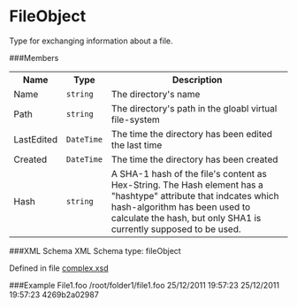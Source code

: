 FileObject===============Type for exchanging information about a file. ###Members<table>  <tr>    <th>Name</th>    <th>Type</th>    <th>Description</th>  </tr>  <tr>    <td>Name</td>    <td><code>string</code></td>    <td>The directory's name</td>  </tr>  <tr>    <td>Path</td>    <td><code>string</code></td>    <td>The directory's path in the gloabl virtual file-system</td>  </tr>				  <tr>    <td>LastEdited</td>    <td><code>DateTime</code></td>    <td>The time the directory has been edited the last time</td>  </tr>  <tr>    <td>Created</td>    <td><code>DateTime</code></td>    <td>The time the directory has been created</td>  </tr>  <tr>    <td>Hash</td>    <td><code>string</code></td>    <td>A SHA-1 hash of the file's content as Hex-String. The Hash element has a "hashtype" attribute that indcates which hash-algorithm has been used to calculate the hash, but only SHA1 is currently supposed to be used.</td>  </tr></table>###XML SchemaXML Schema type: fileObjectDefined in file [complex.xsd](xsd/complex.xsd)###Example	<object xmlns="http://nerdcave.eu/wolpertinger" type="fileObject">		<FileObject>			<Name>File1.foo</Name>			<Path>/root/folder1/file1.foo</Path>			<LastEdited>25/12/2011 19:57:23</LastEdited>			<Created>25/12/2011 19:57:23</Created>			<Hash hashtype="sha1">4269b2a02987</Hash>		</FileObject>	</object>